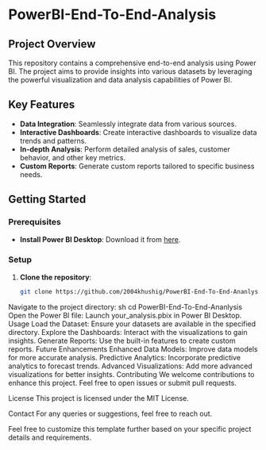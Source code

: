 # PowerBI-End-To-End-Analysis

## Project Overview

This repository contains a comprehensive end-to-end analysis using Power BI. The project aims to provide insights into various datasets by leveraging the powerful visualization and data analysis capabilities of Power BI.

## Key Features

- **Data Integration**: Seamlessly integrate data from various sources.
- **Interactive Dashboards**: Create interactive dashboards to visualize data trends and patterns.
- **In-depth Analysis**: Perform detailed analysis of sales, customer behavior, and other key metrics.
- **Custom Reports**: Generate custom reports tailored to specific business needs.

## Getting Started

### Prerequisites

- **Install Power BI Desktop**: Download it from [here](https://powerbi.microsoft.com/).

### Setup

1. **Clone the repository**:
   ```sh
   git clone https://github.com/2004khushig/PowerBI-End-To-End-Ananlysis.git
Navigate to the project directory:
sh
cd PowerBI-End-To-End-Ananlysis
Open the Power BI file:
Launch your_analysis.pbix in Power BI Desktop.
Usage
Load the Dataset: Ensure your datasets are available in the specified directory.
Explore the Dashboards: Interact with the visualizations to gain insights.
Generate Reports: Use the built-in features to create custom reports.
Future Enhancements
Enhanced Data Models: Improve data models for more accurate analysis.
Predictive Analytics: Incorporate predictive analytics to forecast trends.
Advanced Visualizations: Add more advanced visualizations for better insights.
Contributing
We welcome contributions to enhance this project. Feel free to open issues or submit pull requests.

License
This project is licensed under the MIT License.

Contact
For any queries or suggestions, feel free to reach out.

Feel free to customize this template further based on your specific project details and requirements.
